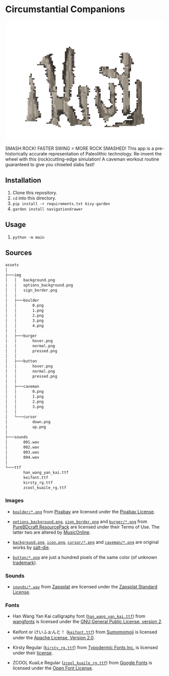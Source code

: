 # Circumstantial Companions

![Chisel Preview](./preview.png)

SMASH ROCK!  FASTER SWING = MORE ROCK SMASHED! This app is a pre-historically accurate
representation of Paleolithic technology.  Re-invent the wheel with this (rock)cutting-edge
simulation! A caveman workout routine guaranteed to give you chiseled slabs fast!

## Installation

1. Clone this repository.
2. `cd` into this directory.
3. `pip install -r requirements.txt kivy-garden`
4. `garden install navigationdrawer`

## Usage

1. `python -m main`

## Sources

```
assets
│
├───img
│   │   background.png
│   │   options_background.png
│   │   sign_border.png
│   │
│   ├───boulder
│   │       0.png
│   │       1.png
│   │       2.png
│   │       3.png
│   │       4.png
│   │
│   ├───burger
│   │       hover.png
│   │       normal.png
│   │       pressed.png
│   │
│   ├───button
│   │       hover.png
│   │       normal.png
│   │       pressed.png
│   │
│   ├───caveman
│   │       0.png
│   │       1.png
│   │       2.png
│   │       3.png
│   │
│   └───cursor
│           down.png
│           up.png
│
├───sounds
│       001.wav
│       002.wav
│       003.wav
│       004.wav
│
└───ttf
        han_wang_yan_kai.ttf
        keifont.ttf
        kirsty_rg.ttf
        zcool_kuaile_rg.ttf
```

### Images

- [`boulder/*.png`][boulder-dir] from [Pixabay][pixabay-url] are licensed under the [Pixabay License][pixabay-license-url].

- [`options_background.png`][img-dir], [`sign_border.png`][img-dir] and [`burger/*.png`][burger-dir] from [PureBDcraft ResourcePack][bdcraft-url] are licensed under their Terms of Use. The latter two are altered by [MusicOnline][musiconline-github].

- [`background.png`][img-dir], [`icon.png`][img-dir], [`cursor/*.png`][cursor-dir] and [`caveman/*.png`][caveman-dir] are original works by [salt-die][salt-die-github].

- [`button/*.png`][button-dir] are just a hundred pixels of the same color (of unknown [trademark][trademark-url]).

[boulder-dir]: ./assets/img/boulder
[pixabay-url]: https://pixabay.com/
[pixabay-license-url]: https://pixabay.com/service/license/

[img-dir]: ./assets/img
[burger-dir]: ./assets/img/burger
[bdcraft-url]: https://bdcraft.net/downloads/purebdcraft-minecraft/
[musiconline-github]: https://github.com/MusicOnline

[cursor-dir]: ./assets/img/cursor
[caveman-dir]: ./assets/img/caveman
[salt-die-github]: https://github.com/salt-die

[button-dir]: ./assets/img/button
[trademark-url]: https://en.wikipedia.org/wiki/Colour_trade_mark

### Sounds

- [`sounds/*.wav`][sounds-dir] from [Zapsplat][zapsplat-url] are licensed under the [Zapsplat Standard License][zapsplat-license-url].

[sounds-dir]: ./assests/sounds
[zapsplat-url]: https://www.zapsplat.com/
[zapsplat-license-url]: https://www.zapsplat.com/license-type/standard-license/

### Fonts

- Han Wang Yan Kai calligraphy font ([`han_wang_yan_kai.ttf`][ttf-dir]) from [wangfonts][wangfonts-url] is licensed under the [GNU General Public License, version 2][gnu-gpl-v2-url].

- Keifont or けいふぉんと！ ([`keifont.ttf`][ttf-dir]) from [Sumomomoji][sumomomoji-url] is licensed under the [Apache License, Version 2.0][apache-v2-url].

- Kirsty Regular ([`kirsty_rg.ttf`][ttf-dir]) from [Typodermic Fonts Inc.][typodermic-url] is licensed under their [license][typodermic-license-url].

- ZCOOL KuaiLe Regular ([`zcool_kuaile_rg.ttf`][ttf-dir]) from [Google Fonts][google-fonts-url] is licensed under the [Open Font License][ofl-url].

[ttf-dir]: ./assets/ttf
[wangfonts-url]: https://code.google.com/archive/p/wangfonts/
[gnu-gpl-v2-url]: http://www.gnu.org/licenses/old-licenses/gpl-2.0.html

[sumomomoji-url]: http://font.sumomo.ne.jp/font_1.html
[apache-v2-url]: https://www.apache.org/licenses/LICENSE-2.0.html

[typodermic-url]: http://typodermicfonts.com/kirsty/
[typodermic-license-url]: http://typodermicfonts.com/license/

[google-fonts-url]: https://fonts.google.com/specimen/ZCOOL+KuaiLe
[ofl-url]: http://scripts.sil.org/cms/scripts/page.php?site_id=nrsi&id=OFL_web
